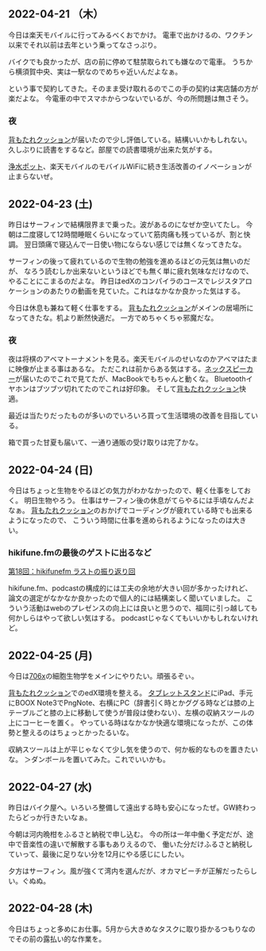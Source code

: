 ## 2022-04-21 （木）

今日は楽天モバイルに行ってみるべくおでかけ。
電車で出かけるの、ワクチン以来でそれ以前は去年という乗ってなさっぷり。

バイクでも良かったが、店の前に停めて駐禁取られても嫌なので電車。
うちから横須賀中央、実は一駅なのでめちゃ近いんだよなぁ。

という事で契約してきた。そのまま受け取れるのでこの手の契約は実店舗の方が楽だよな。
今電車の中でスマホからつないでいるが、今の所問題は無さそう。

### 夜

[背もたれクッション](背もたれクッション.md)が届いたので少し評価している。結構いいかもしれない。
久しぶりに読書をするなど。部屋での読書環境が出来た気がする。

[浄水ポット](浄水ポット.md)、楽天モバイルのモバイルWiFiに続き生活改善のイノベーションが止まらないぜ。

## 2022-04-23 (土)

昨日はサーフィンで結構限界まで乗った。波があるのになぜか空いてたし。
今朝は二度寝して12時間睡眠くらいになっていて筋肉痛も残っているが、割と快調。
翌日頭痛で寝込んで一日使い物にならない感じでは無くなってきたな。

サーフィンの後って疲れているので生物の勉強を進めるほどの元気は無いのだが、
なろう読むしか出来ないというほどでも無く単に疲れ気味なだけなので、やることにこまるのだよな。
昨日はedXのコンパイラのコースでレジスタアロケーションのあたりの動画を見ていた。これはなかなか良かった気はする。

今日は休息も兼ねて軽く仕事をする。
[背もたれクッション](背もたれクッション.md)がメインの居場所になってきたな。机より断然快適だ。
一方でめちゃくちゃ邪魔だな。

### 夜

夜は将棋のアベマトーナメントを見る。楽天モバイルのせいなのかアベマはたまに映像が止まる事はあるな。
ただこれは前からある気はする。[ネックスピーカー](ネックスピーカー.md)が届いたのでこれで見てたが、MacBookでもちゃんと動くな。
Bluetoothイヤホンはブツブツ切れてたのでこれは好印象。
そして[背もたれクッション](背もたれクッション.md)快適。

最近は当たりだったものが多いのでいろいろ買って生活環境の改善を目指している。

箱で買った甘夏も届いて、一通り通販の受け取りは完了かな。

## 2022-04-24 (日)

今日はちょっと生物をやるほどの気力がわかなかったので、軽く仕事をしておく。
明日生物やろう。
仕事はサーフィン後の休息がてらやるには手頃なんだよなぁ。
[背もたれクッション](背もたれクッション.md)のおかげでコーディングが疲れている時でも出来るようになったので、
こういう時間に仕事を進められるようになったのは大きい。

### hikifune.fmの最後のゲストに出るなど

[第18回：hikifunefm ラストの振り返り回](https://anchor.fm/yoheikikuta/episodes/18hikifunefm-e1hj74e)

hikifune.fm、podcastの構成的には工夫の余地が大きい回が多かったけれど、論文の選定がなかなか良かったので個人的には結構楽しく聞いていました。
こういう活動はwebのプレゼンスの向上には良いと思うので、福岡に引っ越しても何かしらはやって欲しい気はする。
podcastじゃなくてもいいかもしれないけれど。

## 2022-04-25 (月)

今日は[706x](706x.md)の細胞生物学をメインにやりたい。頑張るぞぃ。

[背もたれクッション](背もたれクッション.md)でのedX環境を整える。
[タブレットスタンド](タブレットスタンド.md)にiPad、手元にBOOX Note3でPngNote、右横にPC（辞書引く時とかググる時などは膝の上テーブルごと膝の上に移動して使うが普段は使わない）、左横の収納スツールの上にコーヒーを置く。
やっている時はなかなか快適な環境になったが、この体勢と整えるのはちょっとかったるいな。

収納スツールは上が平じゃなくて少し気を使うので、何か板的なものを置きたいな。
＞ダンボールを置いてみた。これでいいかも。

## 2022-04-27 (水)

昨日はバイク屋へ。いろいろ整備して遠出する時も安心になったぜ。GW終わったらどっか行きたいなぁ。

今朝は河内晩柑をふるさと納税で申し込む。
今の所は一年中働く予定だが、途中で音楽性の違いで解散する事もありえるので、
働いた分だけふるさと納税していって、最後に足りない分を12月にやる感じにしたい。

夕方はサーフィン。風が強くて湾内を選んだが、オカマビーチが正解だったらしい。ぐぬぬ。

## 2022-04-28 (木)

今日はちょっと多めにお仕事。5月から大きめなタスクに取り掛かるつもりなのでその前の露払い的な作業を。